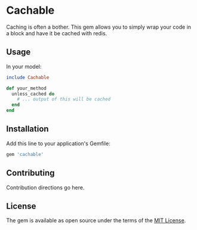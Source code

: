 # Cachable
Caching is often a bother. This gem allows you to simply wrap your code in a block and have it be cached with redis.

## Usage
In your model:

```ruby
include Cachable

def your_method
  unless_cached do 
    # ... output of this will be cached    
  end
end
```

## Installation
Add this line to your application's Gemfile:

```ruby
gem 'cachable'
```


## Contributing
Contribution directions go here.

## License
The gem is available as open source under the terms of the [MIT License](http://opensource.org/licenses/MIT).

